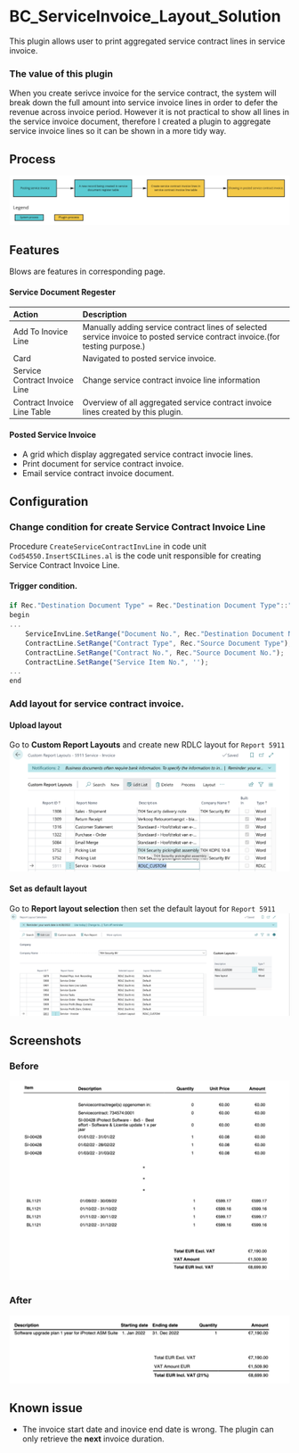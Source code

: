 
# BC_ServiceInvoice_Layout_Solution

This plugin allows user to print aggregated service contract lines in service invoice.

### The value of this plugin
When you create serivce invoice for the service contract, the system will break down the full amount into service invoice lines in order to defer the revenue across invoice period. However it is not practical to show all lines in the service invoice document, therefore I created a plugin to aggregate service invoice lines so it can be shown in a more tidy way.
## Process
![Plugin Process](https://github.com/edsong1257/BC_ServiceInvoice_Layout/blob/main/img/Process.png)

## Features
Blows are features in corresponding page.
#### Service Document Regester
| Action | Description                |
| :-------- | :------------------------- |
| Add To Inovice Line | Manually adding service contract lines of selected service invoice to posted service contract invoice.(for testing purpose.) |
|Card| Navigated to posted service invoice.|
|Service Contract Invoice Line|Change service contract invoice line information|
|Contract Invoice Line Table|Overview of all aggregated service contract invoice lines created by this plugin.|

#### Posted Service Invoice
- A grid which display aggregated service contract invocie lines.
- Print document for service contract invoice.
- Email service contract invoice document.


## Configuration
### Change condition for create Service Contract Invoice Line
Procedure `CreateServiceContractInvLine` in code unit `Cod54550.InsertSCILines.al` is the code unit responsible for creating Service Contract Invoice Line.
#### Trigger condition.
```javascript
if Rec."Destination Document Type" = Rec."Destination Document Type"::"Posted Invoice" then
begin
...
    ServiceInvLine.SetRange("Document No.", Rec."Destination Document No.");
    ContractLine.SetRange("Contract Type", Rec."Source Document Type");
    ContractLine.SetRange("Contract No.", Rec."Source Document No.");
    ContractLine.SetRange("Service Item No.", '');
...
end
```
### Add layout for service contract invoice.
#### Upload layout
Go to **Custom Report Layouts** and create new RDLC layout for `Report 5911`
![Custom_Layout](https://github.com/edsong1257/BC_ServiceInvoice_Layout/blob/main/img/Custom%20layout%20selection.png)


#### Set as default layout
Go to **Report layout selection** then set the default layout for `Report 5911`
![Report_Layout_selection](https://github.com/edsong1257/BC_ServiceInvoice_Layout/blob/main/img/Report%20layout%20selection.png)

## Screenshots
### Before
![Beofre](https://github.com/edsong1257/BC_ServiceInvoice_Layout/blob/main/img/invoice_duration_before.png)
### After
![After](https://github.com/edsong1257/BC_ServiceInvoice_Layout/blob/main/img/invoice_duration_after.png)


## Known issue
- The invoice start date and inovice end date is wrong. The plugin can only retrieve the **next** invoice duration.
